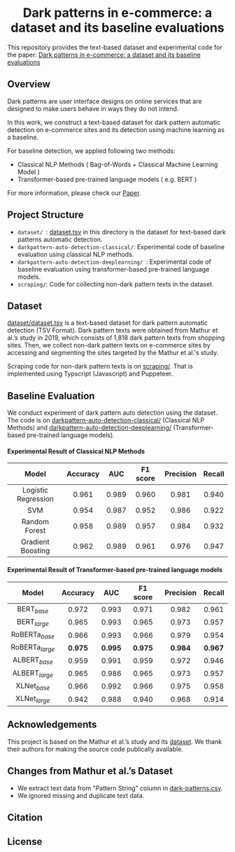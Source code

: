 <h1 style="text-align:center;"> Dark patterns in e-commerce: a dataset and its baseline evaluations </h1> 

This repository provides the text-based dataset and experimental code for the paper: [Dark patterns in e-commerce: a dataset and its baseline evaluations]()

## Overview

Dark patterns are user interface designs on online services that are designed to make users behave in ways they do not intend.

In this work, we construct a text-based dataset for dark pattern automatic detection on e-commerce sites and  its  detection using machine learning as a baseline.

For baseline detection, we applied following two methods:

- Classical NLP Methods ( Bag-of-Words + Classical Machine Learning Model )
- Transformer-based pre-trained language models ( e.g. BERT )

For more information, please check our [Paper]().

## Project Structure

- `dataset/ `: [dataset.tsv]() in this directory is the dataset for text-based dark patterns automatic detection. 
- `darkpattern-auto-detection-classical/`: Experimental code of baseline evaluation using classical NLP methods.
- `darkpattern-auto-detection-deeplearning/ `: Experimental code of baseline evaluation using transformer-based pre-trained language models.
- `scraping/`: Code for collecting non-dark pattern texts in the dataset.

## Dataset

[dataset/dataset.tsv]() is a text-based dataset for dark pattern automatic detection (TSV Format). Dark pattern texts were obtained from Mathur et al.’s study in 2019, which consists of 1,818 dark pattern texts from shopping sites. Then, we collect non-dark pattern texts on e-commerce sites by accessing and segmenting the sites targeted by the Mathur et al.'s study. 

Scraping code for non-dark pattern texts is on [scraping/](). That is implemented using Typscript (Javascript) and Puppeteer.

## Baseline Evaluation

We conduct experiment of dark pattern auto detection using the dataset. The code is on [darkpattern-auto-detection-classical/]() (Classical NLP Methods) and [darkpattern-auto-detection-deeplearning/]() (Transformer-based pre-trained language models). 

#### Experimental Result of Classical NLP Methods

| Model | Accuracy | AUC | F1 score  | Precision | Recall |
| :-----: | :-----: | :-----: | :-----: | :-----: | :-----: |
| Logistic Regression | 0.961 | 0.989 | 0.960  | 0.981 | 0.940 |
| SVM | 0.954 | 0.987 | 0.952  | 0.986 | 0.922 |
| Random Forest | 0.958 | 0.989 | 0.957 | 0.984 | 0.932 |
| Gradient Boosting | 0.962 | 0.989 | 0.961 | 0.976 | 0.947 |

#### Experimental Result of Transformer-based pre-trained language models

| Model  | Accuracy | AUC | F1 score  | Precision | Recall |
| :-----: | :-----: | :-----: | :-----: | :-----: | :-----: |
| $\text{BERT}_{base}$ | 0.972 | 0.993 | 0.971 | 0.982 | 0.961  |  
| $\text{BERT}_{large}$ | 0.965 | 0.993 | 0.965 | 0.973 | 0.957  | 
| $\text{RoBERTa}_{base}$ | 0.966 | 0.993 | 0.966 | 0.979 | 0.954  |  
| $\text{RoBERTa}_{large}$ | $\mathbf{0.975}$ | $\mathbf{0.995}$ | $\mathbf{0.975}$ | $\mathbf{0.984}$ | $\mathbf{0.967}$  |  
| $\text{ALBERT}_{base}$ | 0.959 | 0.991 | 0.959 | 0.972 | 0.946  |  
| $\text{ALBERT}_{large}$ | 0.965 | 0.986 | 0.965 | 0.973 | 0.957  |  
| $\text{XLNet}_{base}$ | 0.966 | 0.992 | 0.966 | 0.975 | 0.958  |  
| $\text{XLNet}_{large}$ | 0.942 | 0.988 | 0.940 | 0.968 | 0.914  |  \hline


## Acknowledgements

This project is based on the Mathur et al.’s study and its [dataset](https://github.com/aruneshmathur/dark-patterns/blob/master/data/final-dark-patterns/dark-patterns.csv). We thank their authors for making the source code publically available.

## Changes from Mathur et al.’s Dataset

- We extract text data from "Pattern String" column in [dark-patterns.csv](https://github.com/aruneshmathur/dark-patterns/blob/master/data/final-dark-patterns/dark-patterns.csv).
- We ignored missing and duplicate text data.

## Citation

## License